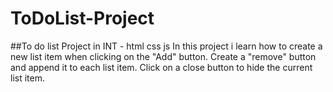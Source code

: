# ToDoList-Project
##To do list Project in INT - html css js
In this project i learn how to create a new list item when clicking on the "Add" button.
Create a "remove" button and append it to each list item.
Click on a close button to hide the current list item.

 
